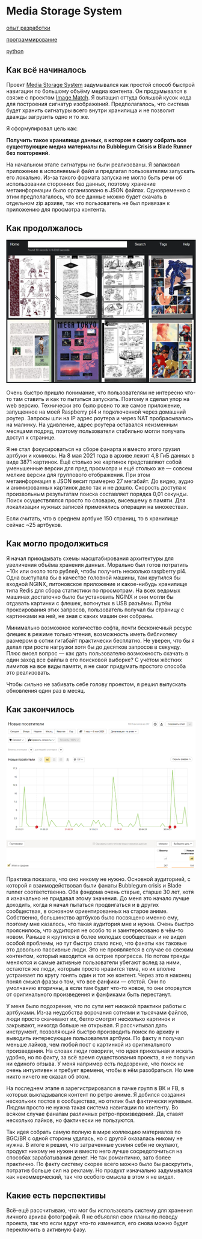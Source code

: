 # Media Storage System

[опыт разработки](./meta_opyt_razrabotki.md)

[программирование](./meta_programmirovanie.md)

[python](./meta_python.md)

## Как всё начиналось

Проект [Media Storage System](https://github.com/IgorZyktin/MediaStorageSystem)
задумывался как простой способ быстрой навигации по большому объёму медиа
контента. Он продумывался в связке с проектом
[Image Match](https://github.com/EdjoLabs/image-match). Я вытащил оттуда
большой кусок кода для построения сигнатур изображений. Предполагалось, что
система будет хранить сигнатуры всего внутри хранилища и не позволит дважды
загрузить одно и то же.

Я сформулировал цель как:

**Получить такое хранилище данных, в котором я смогу собрать все существующие
медиа материалы по Bubblegum Crisis и Blade Runner без повторений.**

На начальном этапе сигнатуры не были реализованы. Я запаковал приложение в
исполняемый файл и предлагал пользователям запускать его локально. Из-за такого
формата запуска не могло быть речи об использовании сторонних баз данных,
поэтому хранение метаинформации было организовано в JSON файлах. Одновременно с
этим предполагалось, что все данные можно будет скачать в отдельном zip архиве,
так что пользователь не был привязан к приложению для просмотра контента.

## Как продолжалось

![cover](experience_media_storage_system2.png)

Очень быстро пришло понимание, что пользователям не интересно что-то там
ставить и как то пытаться запускать. Поэтому я сделал упор на web версию.
Технически это было ровно то же самое приложение, запущенное на моей Raspberry
pi4 и подключенной через домашний роутер. Запросы шли на IP адрес роутера и
через NAT пробрасывались на малинку. На удивление, адрес роутера оставался
неизменным месяцами подряд, поэтому пользователи стабильно могли получать
доступ к странице.

Я не стал фокусироваться на сборе фанарта и вместо этого грузил артбуки и
комиксы. На 8 мая 2021 года в архиве лежит 4,8 ГиБ данных в виде 3871 картинок.
Ещё столько же картинок представляют собой уменьшенные версии для пред
просмотра и ещё столько же — совсем мелкие версии для группового отображения.
При этом метаинформация в JSON весит примерно 27 мегабайт. До видео, аудио и
анимированных картинок дело так и не дошло. Скорость доступа к произвольным
результатам поиска составляет порядка 0,01 секунды. Поиск осуществлялся просто
по словарю, висевшему в памяти. Для локализации нужных записей применялись
операции на множествах.

Если считать, что в среднем артбуке 150 страниц, то в хранилище сейчас ~25
артбуков.

## Как могло продолжиться

Я начал прикидывать схемы масштабирования архитектуры для увеличения объёма
хранения данных. Морально был готов потратить ~10к или около того рублей, чтобы
получить несколько raspberry pi4. Одна выступала бы в качестве головной машины,
там крутился бы входной NGINX, питоновское приложение и какое-нибудь хранилище
типа Redis для сбора статистики по просмотрам. На всех ведомых машинах
достаточно было бы установить NGINX и они могли бы отдавать картинки с флешек,
воткнутых в USB разъёмы. Путём проксирования этих запросов, пользователь
получал бы страницу с картинками на ней, не зная с каких машин они собраны.

Минимально возможное количество софта, почти бесконечный ресурс флешек в режиме
только чтения, возможность иметь библиотеку размером в сотни гигабайт
практически бесплатно. Не уверен, что бы я делал при росте нагрузки хотя бы до
десятков запросов в секунду. Плюс висел вопрос — как дать пользователю
возможность скачать в один заход все файлы в его поисковой выборке? С учётом
жёстких лимитов на все виды памяти, я не смог придумать простого способа это
реализовать.

Чтобы сильно не забивать себе голову проектом, я решил выпускать обновления
один раз в месяц.

## Как закончилось

![cover](experience_media_storage_system1.png)

Практика показала, что оно никому не нужно. Основной аудиторией, с которой я
взаимодействовал были фанаты Bubblegum crisis и Blade runner соответственно.
Оба фэндома очень старые, старше 30 лет, хотя я изначально не придавал этому
значения. До меня это начало лучше доходить, когда я начал пытаться
продвигаться и в других сообществах, в основном ориентированных на старое
аниме. Собственно, большинство артбуков было посвящено именно ему, поэтому мне
казалось, что такая аудитория мне и нужна. Очень быстро прояснилось, что
аудитория не особо то и заинтересовано в чём-то новом. Раньше я крутился в
более молодых сообществах и не видел особой проблемы, но тут быстро стало ясно,
что фанаты как таковые это довольно пассивные люди. Это не проявляется в случае
со свежим контентом, который находится на острие прогресса. Но потом тренды
меняются и самые активные пользователи убегают вслед за ними, остаются же люди,
которым просто нравится тема, но их вполне устраивает по кругу гонять один и
тот же контент. Через это я наконец понял смысл фразы о том, что все фанфики —
отстой. Они по умолчанию вторичны, а если там будет что-то новое, то они
оторвутся от оригинального произведения и фанфиками быть перестанут.

У меня было подозрение, что по сути нет никакой практики работы с артбуками.
Из-за неудобства ворочания сотнями и тысячами файлов, люди просто скачивают их,
бегло смотрят несколько картинок и закрывают, никогда больше не открывая. Я
рассчитывал дать инструмент, позволяющий быстро производить поиск по архиву и
выводить интересующие пользователя артбуки. По факту я получал меньше лайков,
чем любой пост с картинкой из оригинального произведения. На словах люди
говорили, что идея прикольная и искать удобно, но по факту, за всё время
существования проекта, я не получил ни единого отзыва. У меня например есть
подозрение, что поиск не очень интуитивен и требует времени, чтобы в нём
разобраться. Но мне никто ничего не сказал об этом.

На последнем этапе я зарегистрировался в пачке групп в ВК и FB, в которых
выкладывался контент по ретро аниме. Я добился создания нескольких постов в
сообществах, но отклик был фактически нулевым. Людям просто не нужна такая
система навигации по контенту. Во всяком случае фанатам различных
ретро-произведений. Да, ставят несколько лайков, но фактически не пользуются.

Так идея собрать самую полную в мире коллекцию материалов по BGC/BR с одной
стороны удалась, но с другой оказалась никому не нужна. В итоге я решил, что
затраченные усилия себя не окупают, продукт никому не нужен и вместо него лучше
сосредоточиться на способах зарабатывания денег. Не так романтично, зато более
практично. По факту систему скорее всего можно было бы раскрутить, потратив
больше сил на рекламу. Но продукт изначально задумывался как некоммерческий,
так что особого смысла в этом я не видел.

## Какие есть перспективы

Всё-ещё рассчитываю, что мог бы использовать систему для хранения личного
архива фотографий. Я не объявлял свои планы по поводу проекта, так что если
вдруг что-то изменится, его снова можно будет переключить в активную фазу.
